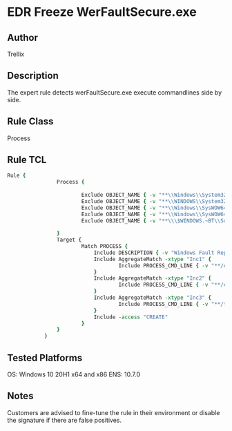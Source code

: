 # EDR Freeze WerFaultSecure.exe

## Author
Trellix

## Description
The expert rule detects werFaultSecure.exe execute commandlines side by side.

## Rule Class 
Process

## Rule TCL
```tcl
Rule {
				Process {
						
						Exclude OBJECT_NAME { -v "**\\Windows\\System32\\wermgr.exe" }
						Exclude OBJECT_NAME { -v "**\\WINDOWS\\System32\\svchost.exe" }
						Exclude OBJECT_NAME { -v "**\\Windows\\SysWOW64\\wermgr.exe" }
						Exclude OBJECT_NAME { -v "**\\Windows\\SysWOW64\\svchost.exe" }
						Exclude OBJECT_NAME { -v "**\\\$WINDOWS.~BT\\Sources\\mighost.exe" }
						
				}
				Target {
						Match PROCESS {
							Include DESCRIPTION { -v "Windows Fault Reporting" }
							Include AggregateMatch -xtype "Inc1" {
									Include PROCESS_CMD_LINE { -v "**/encfile**" }
							}
							Include AggregateMatch -xtype "Inc2" {
									Include PROCESS_CMD_LINE { -v "**/cancel**" }
							}
							Include AggregateMatch -xtype "Inc3" {
									Include PROCESS_CMD_LINE { -v "**/type**" }
							}
							Include -access "CREATE"
						}
				}
			}
```

## Tested Platforms
OS: Windows 10 20H1 x64 and x86
ENS: 10.7.0

## Notes
Customers are advised to fine-tune the rule in their environment or disable the signature if there are false positives.
